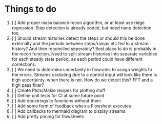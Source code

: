 # Things to do

1. [ ] Add proper mass balance recon algorithm, or at least use ridge regression. Step detection is already coded, but need ramp detection too.
2. [ ] Should stream histories detect the steps or should this be done externally and the periods between steps/ramps etc fed to a stream history? And then reconciled seperately? Best place to do is probably in the recon function. Need to split stream histories into separate variables for each steady state period, as each period could have different corrections.
3. [ ] We need to determine uncertainty in flowrates to assign weights to the errors. Streams oscilating due to a control input will look like there is high uncertainty, when there is not. How do we detect this? FFT and a high pass filter?
4. [ ] Create Plots/Makie recipes for plotting stuff
5. [ ] Define unit tests for CI at some future point
6. [ ] Add docstrings to functions without them
7. [ ] Add some form of feedback when a Flowsheet executes
8. [ ] Add callbacks to mermaid diagram to display streams
9. [ ] Add pretty prining for flowsheets
